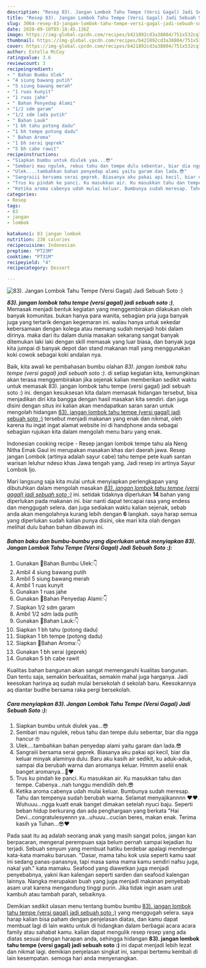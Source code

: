 ```yaml
---
description: "Resep 83). Jangan Lombok Tahu Tempe (Versi Gagal) Jadi Sebuah Soto :), Anti Gagal"
title: "Resep 83). Jangan Lombok Tahu Tempe (Versi Gagal) Jadi Sebuah Soto :), Anti Gagal"
slug: 3064-resep-83-jangan-lombok-tahu-tempe-versi-gagal-jadi-sebuah-soto-anti-gagal
date: 2020-09-10T05:18:45.136Z
image: https://img-global.cpcdn.com/recipes/b421892cd3a38804/751x532cq70/83-jangan-lombok-tahu-tempe-versi-gagal-jadi-sebuah-soto-foto-resep-utama.jpg
thumbnail: https://img-global.cpcdn.com/recipes/b421892cd3a38804/751x532cq70/83-jangan-lombok-tahu-tempe-versi-gagal-jadi-sebuah-soto-foto-resep-utama.jpg
cover: https://img-global.cpcdn.com/recipes/b421892cd3a38804/751x532cq70/83-jangan-lombok-tahu-tempe-versi-gagal-jadi-sebuah-soto-foto-resep-utama.jpg
author: Estella McCoy
ratingvalue: 3.6
reviewcount: 3
recipeingredient:
- " Bahan Bumbu Ulek"
- "4 siung bawang putih"
- "5 siung bawang merah"
- "1 ruas kunyit"
- "1 ruas jahe"
- " Bahan Penyedap Alami"
- "1/2 sdm garam"
- "1/2 sdm lada putih"
- " Bahan Lauk"
- "1 bh tahu potong dadu"
- "1 bh tempe potong dadu"
- " Bahan Aroma"
- "1 bh serai geprek"
- "5 bh cabe rawit"
recipeinstructions:
- "Siapkan bumbu untuk diulek yaa...😎"
- "Sembari mau ngulek, rebus tahu dan tempe dulu sebentar, biar dia ngga hancur 🤓"
- "Ulek....tambahkan bahan penyedap alami yaitu garam dan lada.😎"
- "Sangraiii bersama serai geprek. Biasanya aku pakai api kecil, biar dia keluar minyak alaminya dulu. Baru aku kasih air sedikit, ku aduk-aduk, sampai dia berubah warna dan aromanya keluar. Hmmm aseliii enak banget aromanya...💖❤"
- "Trus ku pindah ke panci. Ku masukkan air. Ku masukkan tahu dan tempe. Cabenya...nah tunggu mendidih deh.😎"
- "Ketika aroma cabenya udah mulai keluar. Bumbunya sudah meresap. Tahu dan tempenya sudah berubah warna. Selamat menyajikannnn ❤❤. Wuhuuu...ngga kuatt enak banget dimakan setelah nyuci baju. Seperti beban hidup berkurang dan ada penghargaan yang berkata &#34;Hai Devi...congratulesyennn ya...uhuuu...cucian beres, makan enak. Terima kasih ya Tuhan...😎❤"
categories:
- Resep
tags:
- 83
- jangan
- lombok

katakunci: 83 jangan lombok 
nutrition: 238 calories
recipecuisine: Indonesian
preptime: "PT23M"
cooktime: "PT31M"
recipeyield: "4"
recipecategory: Dessert

---
```



![83). Jangan Lombok Tahu Tempe (Versi Gagal) Jadi Sebuah Soto :)](https://img-global.cpcdn.com/recipes/b421892cd3a38804/751x532cq70/83-jangan-lombok-tahu-tempe-versi-gagal-jadi-sebuah-soto-foto-resep-utama.jpg)

<b><i>83). jangan lombok tahu tempe (versi gagal) jadi sebuah soto :)</i></b>, Memasak menjadi bentuk kegiatan yang menggembirakan dilakukan oleh banyak komunitas. bukan hanya para wanita, sebagian pria juga banyak juga yang tertarik dengan kegemaran ini. walau hanya untuk sekedar kebersamaan dengan kolega atau memang sudah menjadi hobi dalam dirinya. maka dari itu dalam dunia masakan sekarang sangat banyak ditemukan laki laki dengan skill memasak yang luar biasa, dan banyak juga kita jumpai di banyak depot dan stand makanan mall yang menggunakan koki cowok sebagai koki andalan nya.

Baik, kita awali ke pembahasan bumbu olahan <i>83). jangan lombok tahu tempe (versi gagal) jadi sebuah soto :)</i>. di setiap kegiatan kita, kemungkinan akan terasa menggembirakan jika sejenak kalian memberikan sedikit waktu untuk memasak 83). jangan lombok tahu tempe (versi gagal) jadi sebuah soto :) ini. dengan kesuksesan kita dalam memasak hidangan tersebut, bisa menjadikan diri kita bangga dengan hasil masakan kita sendiri. dan juga disini dengan situs ini kalian akan mendapatkan saran saran untuk mengolah hidangan <u>83). jangan lombok tahu tempe (versi gagal) jadi sebuah soto :)</u> tersebut menjadi makanan yang enak dan nikmat, oleh karena itu ingat ingat alamat website ini di handphone anda sebagai sebagian rujukan kita dalam mengolah menu baru yang enak.

Indonesian cooking recipe - Resep jangan lombok tempe tahu ala Neng Nitha Emak Gaul ini merupakan masakan khas dari daerah jawa. Resep jangan Lombok (artinya adalah sayur cabe) tahu tempe pete kuah santan warisan leluhur ndeso khas Jawa tengah yang. Jadi resep ini artinya Sayur Lombok Ijo.


Mari langsung saja kita mulai untuk menyiapkan perlengkapan yang dibutuhkan dalam mengolah masakan <u><i>83). jangan lombok tahu tempe (versi gagal) jadi sebuah soto :)</i></u> ini. setidak tidaknya diperlukan <b>14</b> bahan yang diperlukan pada makanan ini. biar nanti dapat tercapai rasa yang endess dan menggugah selera. dan juga sediakan waktu kalian sejenak, sebab anda akan mengolahnya kurang lebih dengan <b>6</b> langkah. saya harap semua yang diperlukan sudah kalian punya disini, oke mari kita olah dengan melihat dulu bahan bahan dibawah ini.

<!--inarticleads1-->

##### Bahan baku dan bumbu-bumbu yang diperlukan untuk menyiapkan 83). Jangan Lombok Tahu Tempe (Versi Gagal) Jadi Sebuah Soto :):

1. Gunakan  🔵Bahan Bumbu Ulek:👇
1. Ambil 4 siung bawang putih
1. Ambil 5 siung bawang merah
1. Ambil 1 ruas kunyit
1. Gunakan 1 ruas jahe
1. Gunakan  🔵Bahan Penyedap Alami:👇
1. Siapkan 1/2 sdm garam
1. Ambil 1/2 sdm lada putih
1. Gunakan  🔵Bahan Lauk:👇
1. Siapkan 1 bh tahu (potong dadu)
1. Siapkan 1 bh tempe (potong dadu)
1. Siapkan  🔵Bahan Aroma:👇
1. Gunakan 1 bh serai (geprek)
1. Gunakan 5 bh cabe rawit


Kualitas bahan bangunan akan sangat memengaruhi kualitas bangunan. Dan tentu saja, semakin berkualitas, semakin mahal juga harganya. Jadi keesokan harinya aq sudah mulai bersekolah d sekolah baru. Keesokannya aq diantar budhe bersama raka pergi bersekolah. 

<!--inarticleads2-->

##### Cara menyiapkan 83). Jangan Lombok Tahu Tempe (Versi Gagal) Jadi Sebuah Soto :):

1. Siapkan bumbu untuk diulek yaa...😎
1. Sembari mau ngulek, rebus tahu dan tempe dulu sebentar, biar dia ngga hancur 🤓
1. Ulek....tambahkan bahan penyedap alami yaitu garam dan lada.😎
1. Sangraiii bersama serai geprek. Biasanya aku pakai api kecil, biar dia keluar minyak alaminya dulu. Baru aku kasih air sedikit, ku aduk-aduk, sampai dia berubah warna dan aromanya keluar. Hmmm aseliii enak banget aromanya...💖❤
1. Trus ku pindah ke panci. Ku masukkan air. Ku masukkan tahu dan tempe. Cabenya...nah tunggu mendidih deh.😎
1. Ketika aroma cabenya udah mulai keluar. Bumbunya sudah meresap. Tahu dan tempenya sudah berubah warna. Selamat menyajikannnn ❤❤. Wuhuuu...ngga kuatt enak banget dimakan setelah nyuci baju. Seperti beban hidup berkurang dan ada penghargaan yang berkata &#34;Hai Devi...congratulesyennn ya...uhuuu...cucian beres, makan enak. Terima kasih ya Tuhan...😎❤


Pada saat itu aq adalah seorang anak yang masih sangat polos, jangan kan berpacaran, mengenal perempuan saja belum pernah sampai kejadian itu terjadi. Sebuah senyum yang membuat hatiku berdebar apalagi mendengar kata-kata mamaku barusan. &#34;Dasar, mama tahu kok usia seperti kamu saat ini sedang panas-panasnya, tapi masa sama mama kamu sendiri nafsu juga, nakal yah.&#34; kata mamaku. Seafood yang diawetkan juga menjadi penyebabnya, yakni ikan kalengan seperti sarden dan seafood kalengan lainnya. Nangka merupakan buah yang juga menjadi makanan penyebab asam urat karena mengandung tinggi purin. Jika tidak ingin asam urat kambuh atau tambah parah, sebaiknya. 

Demikian sedikit ulasan menu tentang bumbu bumbu <u>83). jangan lombok tahu tempe (versi gagal) jadi sebuah soto :)</u> yang menggugah selera. saya harap kalian bisa paham dengan penjelasan diatas, dan kamu dapat membuat lagi di lain waktu untuk di hidangkan dalam berbagai acara acara family atau sahabat kamu. kalian dapat mengulik resep resep yang ada diatas sesuai dengan harapan anda, sehingga hidangan <b>83). jangan lombok tahu tempe (versi gagal) jadi sebuah soto :)</b> ini dapat menjadi lebih lezat dan nikmat lagi. demikian penjelasan singkat ini, sampai bertemu kembali di lain kesempatan. semoga hari anda menyenangkan.
